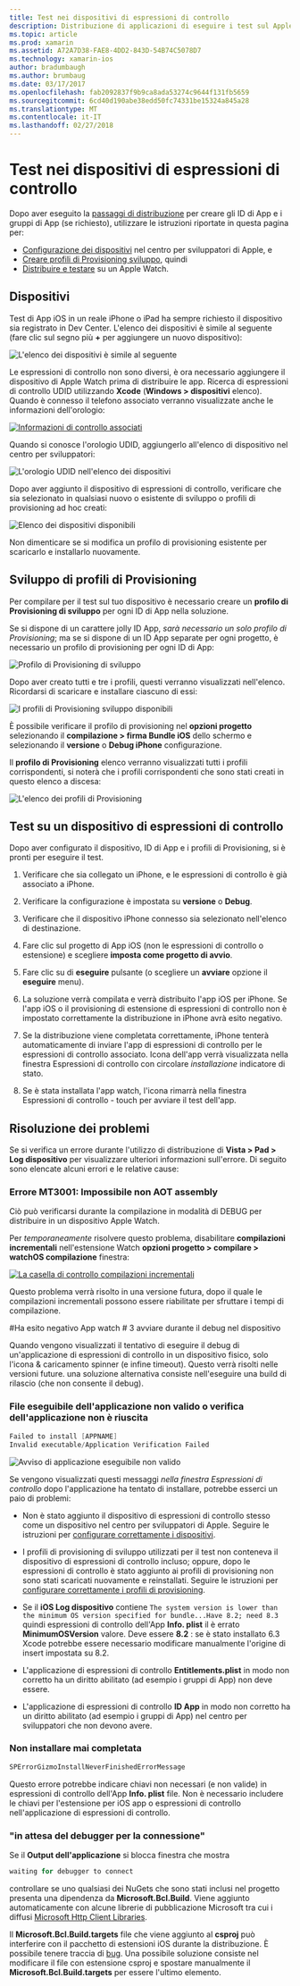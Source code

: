 ```yaml
---
title: Test nei dispositivi di espressioni di controllo
description: Distribuzione di applicazioni di eseguire i test sul Apple Watch
ms.topic: article
ms.prod: xamarin
ms.assetid: A72A7D38-FAE8-4DD2-843D-54B74C5078D7
ms.technology: xamarin-ios
author: bradumbaugh
ms.author: brumbaug
ms.date: 03/17/2017
ms.openlocfilehash: fab2092837f9b9ca8ada53274c9644f131fb5659
ms.sourcegitcommit: 6cd40d190abe38edd50fc74331be15324a845a28
ms.translationtype: MT
ms.contentlocale: it-IT
ms.lasthandoff: 02/27/2018
---
```

# <a name="testing-on-watch-devices"></a>Test nei dispositivi di espressioni di controllo

Dopo aver eseguito la [passaggi di distribuzione](~/ios/watchos/deploy-test/index.md) per creare gli ID di App e i gruppi di App (se richiesto), utilizzare le istruzioni riportate in questa pagina per:

- [Configurazione dei dispositivi](#devices) nel centro per sviluppatori di Apple, e
- [Creare profili di Provisioning sviluppo](#profiles), quindi
- [Distribuire e testare](#testing) su un Apple Watch.

<a name="devices" />

## <a name="devices"></a>Dispositivi

Test di App iOS in un reale iPhone o iPad ha sempre richiesto il dispositivo sia registrato in Dev Center. L'elenco dei dispositivi è simile al seguente (fare clic sul segno più  **+**  per aggiungere un nuovo dispositivo):

![](device-images/devices-sml.png "L'elenco dei dispositivi è simile al seguente")

Le espressioni di controllo non sono diversi, è ora necessario aggiungere il dispositivo di Apple Watch prima di distribuire le app. Ricerca di espressioni di controllo UDID utilizzando **Xcode** (**Windows > dispositivi** elenco). Quando è connesso il telefono associato verranno visualizzate anche le informazioni dell'orologio:

[ ![](device-images/xcode-devices-sml.png "Informazioni di controllo associati")](device-images/xcode-devices.png)

Quando si conosce l'orologio UDID, aggiungerlo all'elenco di dispositivo nel centro per sviluppatori:

![](device-images/devices-watch-sml.png "L'orologio UDID nell'elenco dei dispositivi")

Dopo aver aggiunto il dispositivo di espressioni di controllo, verificare che sia selezionato in qualsiasi nuovo o esistente di sviluppo o profili di provisioning ad hoc creati:

![](device-images/devices-provisioning.png "Elenco dei dispositivi disponibili")

Non dimenticare se si modifica un profilo di provisioning esistente per scaricarlo e installarlo nuovamente.

<a name="profiles" />

## <a name="development-provisioning-profiles"></a>Sviluppo di profili di Provisioning

Per compilare per il test sul tuo dispositivo è necessario creare un **profilo di Provisioning di sviluppo** per ogni ID di App nella soluzione.

Se si dispone di un carattere jolly ID App, *sarà necessario un solo profilo di Provisioning*; ma se si dispone di un ID App separate per ogni progetto, è necessario un profilo di provisioning per ogni ID di App:

![](device-images/provisioningprofile-development.png "Profilo di Provisioning di sviluppo")

Dopo aver creato tutti e tre i profili, questi verranno visualizzati nell'elenco. Ricordarsi di scaricare e installare ciascuno di essi:

![](device-images/provisioningprofiles.png "I profili di Provisioning sviluppo disponibili")

È possibile verificare il profilo di provisioning nel **opzioni progetto** selezionando il **compilazione > firma Bundle iOS** dello schermo e selezionando il **versione** o **Debug iPhone** configurazione.

Il **profilo di Provisioning** elenco verranno visualizzati tutti i profili corrispondenti, si noterà che i profili corrispondenti che sono stati creati in questo elenco a discesa:

![](device-images/options-selectprofile.png "L'elenco dei profili di Provisioning")


<a name="testing" />

## <a name="testing-on-a-watch-device"></a>Test su un dispositivo di espressioni di controllo

Dopo aver configurato il dispositivo, ID di App e i profili di Provisioning, si è pronti per eseguire il test.

1. Verificare che sia collegato un iPhone, e le espressioni di controllo è già associato a iPhone.

2. Verificare la configurazione è impostata su **versione** o **Debug**.

3. Verificare che il dispositivo iPhone connesso sia selezionato nell'elenco di destinazione.

4. Fare clic sul progetto di App iOS (non le espressioni di controllo o estensione) e scegliere **imposta come progetto di avvio**.

5. Fare clic su di **eseguire** pulsante (o scegliere un **avviare** opzione il **eseguire** menu).

6. La soluzione verrà compilata e verrà distribuito l'app iOS per iPhone.
  Se l'app iOS o il provisioning di estensione di espressioni di controllo non è impostato correttamente la distribuzione in iPhone avrà esito negativo.

7. Se la distribuzione viene completata correttamente, iPhone tenterà automaticamente di inviare l'app di espressioni di controllo per le espressioni di controllo associato. Icona dell'app verrà visualizzata nella finestra Espressioni di controllo con circolare *installazione* indicatore di stato.

8. Se è stata installata l'app watch, l'icona rimarrà nella finestra Espressioni di controllo - touch per avviare il test dell'app.


## <a name="troubleshooting"></a>Risoluzione dei problemi

Se si verifica un errore durante l'utilizzo di distribuzione di **Vista > Pad > Log dispositivo** per visualizzare ulteriori informazioni sull'errore. Di seguito sono elencate alcuni errori e le relative cause:

### <a name="error-mt3001-could-not-aot-the-assembly"></a>Errore MT3001: Impossibile non AOT assembly

Ciò può verificarsi durante la compilazione in modalità di DEBUG per distribuire in un dispositivo Apple Watch.

Per *temporaneamente* risolvere questo problema, disabilitare **compilazioni incrementali** nell'estensione Watch **opzioni progetto > compilare > watchOS compilazione** finestra:

[ ![](device-images/disable-incremental-sml.png "La casella di controllo compilazioni incrementali")](device-images/disable-incremental.png)

Questo problema verrà risolto in una versione futura, dopo il quale le compilazioni incrementali possono essere riabilitate per sfruttare i tempi di compilazione.


#<a name="3-watch-app-fails-to-start-while-debugging-on-device"></a>Ha esito negativo App watch # 3 avviare durante il debug nel dispositivo

Quando vengono visualizzati il tentativo di eseguire il debug di un'applicazione di espressioni di controllo in un dispositivo fisico, solo l'icona & caricamento spinner (e infine timeout). Questo verrà risolti nelle versioni future. una soluzione alternativa consiste nell'eseguire una build di rilascio (che non consente il debug).


### <a name="invalid-application-executable-or-application-verification-failed"></a>File eseguibile dell'applicazione non valido o verifica dell'applicazione non è riuscita

```csharp
Failed to install [APPNAME]
Invalid executable/Application Verification Failed
```

![](device-images/invalid-application-executable.png "Avviso di applicazione eseguibile non valido")

Se vengono visualizzati questi messaggi *nella finestra Espressioni di controllo* dopo l'applicazione ha tentato di installare, potrebbe esserci un paio di problemi:

- Non è stato aggiunto il dispositivo di espressioni di controllo stesso come un dispositivo nel centro per sviluppatori di Apple. Seguire le istruzioni per [configurare correttamente i dispositivi](#devices).

- I profili di provisioning di sviluppo utilizzati per il test non conteneva il dispositivo di espressioni di controllo incluso; oppure, dopo le espressioni di controllo è stato aggiunto ai profili di provisioning non sono stati scaricati nuovamente e reinstallati. Seguire le istruzioni per [configurare correttamente i profili di provisioning](#profiles).

- Se il **iOS Log dispositivo** contiene `The system version is lower than the minimum OS version specified for bundle...Have 8.2; need 8.3` quindi espressioni di controllo dell'App **Info. plist** il è errato **MinimumOSVersion** valore.
  Deve essere **8.2** : se è stato installato 6.3 Xcode potrebbe essere necessario modificare manualmente l'origine di insert impostata su 8.2.

- L'applicazione di espressioni di controllo **Entitlements.plist** in modo non corretto ha un diritto abilitato (ad esempio i gruppi di App) non deve essere.

- L'applicazione di espressioni di controllo **ID App** in modo non corretto ha un diritto abilitato (ad esempio i gruppi di App) nel centro per sviluppatori che non devono avere.



### <a name="install-never-finished"></a>Non installare mai completata

```csharp
SPErrorGizmoInstallNeverFinishedErrorMessage
```

Questo errore potrebbe indicare chiavi non necessari (e non valide) in espressioni di controllo dell'App **Info. plist** file. Non è necessario includere le chiavi per l'estensione per iOS app o espressioni di controllo nell'applicazione di espressioni di controllo.

<!--eg. NSLocationAlwaysUsageDescription -->


### <a name="waiting-for-debugger-to-connect"></a>"in attesa del debugger per la connessione"

Se il **Output dell'applicazione** si blocca finestra che mostra

```csharp
waiting for debugger to connect
```

controllare se uno qualsiasi dei NuGets che sono stati inclusi nel progetto presenta una dipendenza da **Microsoft.Bcl.Build**. Viene aggiunto automaticamente con alcune librerie di pubblicazione Microsoft tra cui i diffusi [Microsoft Http Client Libraries](http://www.nuget.org/packages/Microsoft.Net.Http/).

Il **Microsoft.Bcl.Build.targets** file che viene aggiunto al **csproj** può interferire con il pacchetto di estensioni iOS durante la distribuzione. È possibile tenere traccia di [bug](https://bugzilla.xamarin.com/show_bug.cgi?id=29912).
Una possibile soluzione consiste nel modificare il file con estensione csproj e spostare manualmente il **Microsoft.Bcl.Build.targets** per essere l'ultimo elemento.


